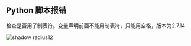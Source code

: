 ## Python 脚本报错

检查是否用了制表符。变量声明前面不能用制表符，只能用空格，版本为2.7.14

![shadow radius12](https://cdn.jsdelivr.net/gh/liwuqingxin/nlnet-blogs@main/src/2020/imgs/0005.jpg) 